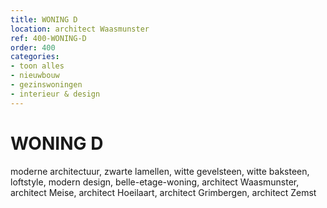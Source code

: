 ```yaml
---
title: WONING D
location: architect Waasmunster
ref: 400-WONING-D
order: 400
categories:
- toon alles
- nieuwbouw
- gezinswoningen
- interieur & design
---
```

# WONING D

moderne architectuur, zwarte lamellen, witte gevelsteen, witte baksteen, loftstyle, modern design, belle-etage-woning, architect Waasmunster, architect Meise, architect Hoeilaart, architect Grimbergen, architect Zemst